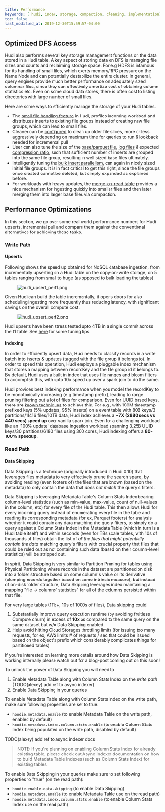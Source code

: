 ```yaml
---
title: Performance
keywords: [ hudi, index, storage, compaction, cleaning, implementation]
toc: false
last_modified_at: 2019-12-30T15:59:57-04:00
---
```


## Optimized DFS Access

Hudi also performs several key storage management functions on the data stored in a Hudi table. A key aspect of storing data on DFS is managing file sizes and counts
and reclaiming storage space. For e.g HDFS is infamous for its handling of small files, which exerts memory/RPC pressure on the Name Node and can potentially destabilize
the entire cluster. In general, query engines provide much better performance on adequately sized columnar files, since they can effectively amortize cost of obtaining
column statistics etc. Even on some cloud data stores, there is often cost to listing directories with large number of small files.

Here are some ways to efficiently manage the storage of your Hudi tables.

- The [small file handling feature](/docs/configurations/#hoodieparquetsmallfilelimit) in Hudi, profiles incoming workload
  and distributes inserts to existing file groups instead of creating new file groups, which can lead to small files.
- Cleaner can be [configured](/docs/configurations#hoodiecleanercommitsretained) to clean up older file slices, more or less aggressively depending on maximum time for queries to run & lookback needed for incremental pull
- User can also tune the size of the [base/parquet file](/docs/configurations#hoodieparquetmaxfilesize), [log files](/docs/configurations#hoodielogfilemaxsize) & expected [compression ratio](/docs/configurations#hoodieparquetcompressionratio),
  such that sufficient number of inserts are grouped into the same file group, resulting in well sized base files ultimately.
- Intelligently tuning the [bulk insert parallelism](/docs/configurations#hoodiebulkinsertshuffleparallelism), can again in nicely sized initial file groups. It is in fact critical to get this right, since the file groups
  once created cannot be deleted, but simply expanded as explained before.
- For workloads with heavy updates, the [merge-on-read table](/docs/concepts#merge-on-read-table) provides a nice mechanism for ingesting quickly into smaller files and then later merging them into larger base files via compaction.

## Performance Optimizations

In this section, we go over some real world performance numbers for Hudi upserts, incremental pull and compare them against
the conventional alternatives for achieving these tasks. 

### Write Path

#### Upserts

Following shows the speed up obtained for NoSQL database ingestion, from incrementally upserting on a Hudi table on the copy-on-write storage,
on 5 tables ranging from small to huge (as opposed to bulk loading the tables)

<figure>
    <img className="docimage" src={require("/assets/images/hudi_upsert_perf1.png").default} alt="hudi_upsert_perf1.png"  />
</figure>

Given Hudi can build the table incrementally, it opens doors for also scheduling ingesting more frequently thus reducing latency, with
significant savings on the overall compute cost.

<figure>
    <img className="docimage" src={require("/assets/images/hudi_upsert_perf2.png").default} alt="hudi_upsert_perf2.png"  />
</figure>

Hudi upserts have been stress tested upto 4TB in a single commit across the t1 table. 
See [here](https://cwiki.apache.org/confluence/display/HUDI/Tuning+Guide) for some tuning tips.

#### Indexing

In order to efficiently upsert data, Hudi needs to classify records in a write batch into inserts & updates (tagged with the file group 
it belongs to). In order to speed this operation, Hudi employs a pluggable index mechanism that stores a mapping between recordKey and 
the file group id it belongs to. By default, Hudi uses a built in index that uses file ranges and bloom filters to accomplish this, with
upto 10x speed up over a spark join to do the same. 

Hudi provides best indexing performance when you model the recordKey to be monotonically increasing (e.g timestamp prefix), leading to range pruning filtering
out a lot of files for comparison. Even for UUID based keys, there are [known techniques](https://www.percona.com/blog/2014/12/19/store-uuid-optimized-way/) to achieve this.
For e.g , with 100M timestamp prefixed keys (5% updates, 95% inserts) on a event table with 80B keys/3 partitions/11416 files/10TB data, Hudi index achieves a 
**~7X (2880 secs vs 440 secs) speed up** over vanilla spark join. Even for a challenging workload like an '100% update' database ingestion workload spanning 
3.25B UUID keys/30 partitions/6180 files using 300 cores, Hudi indexing offers a **80-100% speedup**.


### Read Path

#### Data Skipping
 
Data Skipping is a technique (originally introduced in Hudi 0.10) that leverages files metadata to very effectively prune the search space, by 
avoiding reading (even footers of) the files that are known (based on the metadata) to only contain the data that _does not match_ the query's filters.

Data Skipping is leveraging Metadata Table's Column Stats Index bearing column-level statistics (such as min-value, max-value, count of null-values in the column, etc)
for every file of the Hudi table. This then allows Hudi for every incoming query instead of enumerating every file in the table and reading its corresponding metadata 
(for ex, Parquet footers) for analysis whether it could contain any data matching the query filters, to simply do a query against a Column Stats Index 
in the Metadata Table (which in turn is a Hudi table itself) and within seconds (even for TBs scale tables, with 10s of thousands of files) obtain the list 
of _all the files that might potentially contain the data_ matching query's filters with crucial property that files that could be ruled out as not containing such data
(based on their column-level statistics) will be stripped out.

In spirit, Data Skipping is very similar to Partition Pruning for tables using Physical Partitioning where records in the dataset are partitioned on disk
into a folder structure based on some column's value or its derivative (clumping records together based on some intrinsic measure), but instead
of on-disk folder structure, Data Skipping leverages index maintaining a mapping "file &rarr; columns' statistics" for all of the columns persisted 
within that file.

For very large tables (1Tb+, 10s of 1000s of files), Data skipping could 
1. Substantially improve query execution runtime (by avoiding fruitless Compute churn) in excess of **10x** as compared to the same query on the same dataset but w/o Data Skipping enabled.
2. Help avoid hitting Cloud Storages throttling limits (for issuing too many requests, for ex, AWS limits # of requests / sec that could be issued based on the object's prefix which considerably complicates things for partitioned tables)  

If you're interested on learning more details around how Data Skipping is working internally please watch out for a blog-post coming out on this soon!  

To unlock the power of Data Skipping you will need to

1. Enable Metadata Table along with Column Stats Index on the _write path_ (TODO(alexey) add ref to async indexer)
2. Enable Data Skipping in your queries

To enable Metadata Table along with Column Stats Index on the write path, make sure 
following properties are set to true:
  - `hoodie.metadata.enable` (to enable Metadata Table on the write path, enabled by default)
  - `hoodie.metadata.index.column.stats.enable` (to enable Column Stats Index being populated on the write path, disabled by default)

TODO(alexey) add ref to async indexer docs
> NOTE: If you're planning on enabling Column Stats Index for already existing table, please check out Async Indexer documentation
> on how to build Metadata Table Indexes (such as Column Stats Index) for existing tables


To enable Data Skipping in your queries make sure to set following properties to "true" (on the read path): 
  - `hoodie.enable.data.skipping` (to enable Data Skipping)
  - `hoodie.metadata.enable` (to enable Metadata Table use on the read path)
  - `hoodie.metadata.index.column.stats.enable` (to enable Column Stats Index use on the read path)
